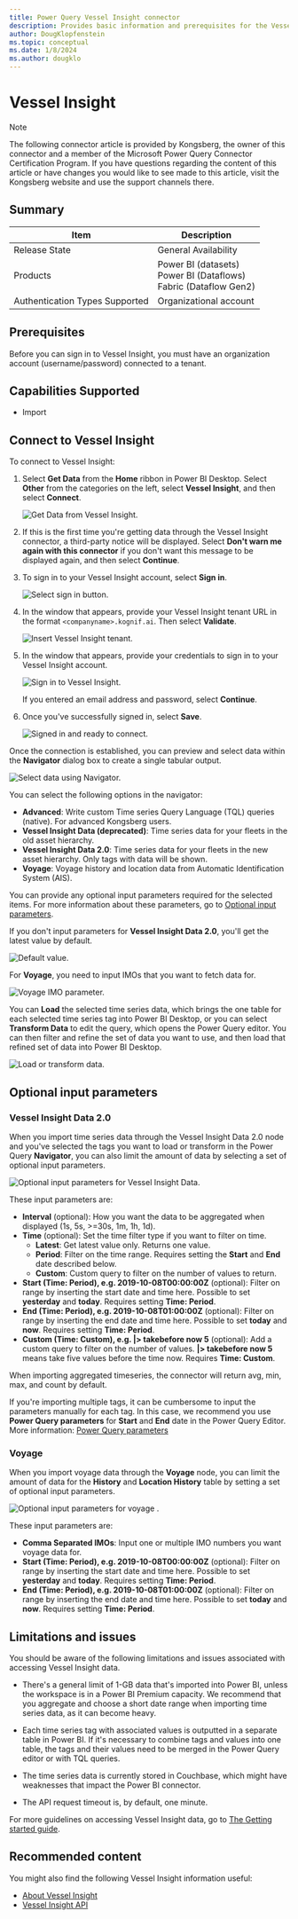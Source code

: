```yaml
---
title: Power Query Vessel Insight connector
description: Provides basic information and prerequisites for the Vessel Insight connector, descriptions of the optional input parameters, and discusses limitations and issues you might encounter.
author: DougKlopfenstein
ms.topic: conceptual
ms.date: 1/8/2024
ms.author: dougklo
---
```


# Vessel Insight

> [!NOTE]
>The following connector article is provided by Kongsberg, the owner of this connector and a member of the Microsoft Power Query Connector Certification Program. If you have questions regarding the content of this article or have changes you would like to see made to this article, visit the Kongsberg website and use the support channels there.

## Summary

| Item | Description |
| ---- | ----------- |
| Release State | General Availability |
| Products | Power BI (datasets)<br/>Power BI (Dataflows)<br/>Fabric (Dataflow Gen2) |
| Authentication Types Supported | Organizational account |

## Prerequisites

Before you can sign in to Vessel Insight, you must have an organization account (username/password) connected to a tenant.

## Capabilities Supported

* Import

## Connect to Vessel Insight

To connect to Vessel Insight:

1. Select **Get Data** from the **Home** ribbon in Power BI Desktop. Select **Other** from the categories on the left, select **Vessel Insight**, and then select **Connect**.

   ![Get Data from Vessel Insight.](./media/vessel-insight/get-vi-data.png)

2. If this is the first time you're getting data through the Vessel Insight connector, a third-party notice will be displayed. Select **Don't warn me again with this connector** if you don't want this message to be displayed again, and then select **Continue**.

3. To sign in to your Vessel Insight account, select **Sign in**.

   ![Select sign in button.](./media/vessel-insight/sign-in.png)

4. In the window that appears, provide your Vessel Insight tenant URL in the format `<companyname>.kognif.ai`. Then select **Validate**.

    ![Insert Vessel Insight tenant.](./media/vessel-insight/tenant-url.png)

5. In the window that appears, provide your credentials to sign in to your Vessel Insight account.

   ![Sign in to Vessel Insight.](./media/vessel-insight/vi-sign-in.png)

   If you entered an email address and password, select **Continue**.

6. Once you've successfully signed in, select **Save**.

   ![Signed in and ready to connect.](./media/vessel-insight/signed-in.png)

Once the connection is established, you can preview and select data within the **Navigator** dialog box to create a single tabular output.

![Select data using Navigator.](./media/vessel-insight/navigator-view.png)

You can select the following options in the navigator:

* **Advanced**: Write custom Time series Query Language (TQL) queries (native). For advanced Kongsberg users.
* **Vessel Insight Data (deprecated)**: Time series data for your fleets in the old asset hierarchy.
* **Vessel Insight Data 2.0**: Time series data for your fleets in the new asset hierarchy. Only tags with data will be shown.
* **Voyage**: Voyage history and location data from Automatic Identification System (AIS).

You can provide any optional input parameters required for the selected items. For more information about these parameters, go to [Optional input parameters](#optional-input-parameters).

If you don't input parameters for **Vessel Insight Data 2.0**, you'll get the latest value by default.

![Default value.](./media/vessel-insight/navigator-default.png)

For **Voyage**, you need to input IMOs that you want to fetch data for.

![Voyage IMO parameter.](./media/vessel-insight/navigator-options-voyage-imo.png)

You can **Load** the selected time series data, which brings the one table for each selected time series tag into Power BI Desktop, or you can select **Transform Data** to edit the query, which opens the Power Query editor. You can then filter and refine the set of data you want to use, and then load that refined set of data into Power BI Desktop.

![Load or transform data.](./media/vessel-insight/load-transform.png)

## Optional input parameters

### Vessel Insight Data 2.0

When you import time series data through the Vessel Insight Data 2.0 node and you've selected the tags you want to load or transform in the Power Query **Navigator**, you can also limit the amount of data by selecting a set of optional input parameters.

![Optional input parameters for Vessel Insight Data.](./media/vessel-insight/navigator-options.png)

These input parameters are:

* **Interval** (optional): How you want the data to be aggregated when displayed (1s, 5s, >=30s, 1m, 1h, 1d).
* **Time** (optional): Set the time filter type if you want to filter on time.
  * **Latest**: Get latest value only. Returns one value.
  * **Period**: Filter on the time range. Requires setting the **Start** and **End** date described below.
  * **Custom**: Custom query to filter on the number of values to return.
* **Start (Time: Period), e.g. 2019-10-08T00:00:00Z** (optional): Filter on range by inserting the start date and time here. Possible to set **yesterday** and **today**. Requires setting **Time: Period**.
* **End (Time: Period), e.g. 2019-10-08T01:00:00Z** (optional): Filter on range by inserting the end date and time here. Possible to set **today** and **now**. Requires setting **Time: Period**.
* **Custom (Time: Custom), e.g. |> takebefore now 5** (optional): Add a custom query to filter on the number of values. **|> takebefore now 5** means take five values before the time now. Requires **Time: Custom**.

When importing aggregated timeseries, the connector will return avg, min, max, and count by default.

If you're importing multiple tags, it can be cumbersome to input the parameters manually for each tag. In this case, we recommend you use **Power Query parameters** for **Start** and **End** date in the Power Query Editor. More information: [Power Query parameters](../power-query-query-parameters.md)

### Voyage

When you import voyage data through the **Voyage** node, you can limit the amount of data for the **History** and **Location History** table by setting a set of optional input parameters.

![Optional input parameters for voyage .](./media/vessel-insight/navigator-options-voyage.png)

These input parameters are:

* **Comma Separated IMOs**: Input one or multiple IMO numbers you want voyage data for.
* **Start (Time: Period), e.g. 2019-10-08T00:00:00Z** (optional): Filter on range by inserting the start date and time here. Possible to set **yesterday** and **today**. Requires setting **Time: Period**.
* **End (Time: Period), e.g. 2019-10-08T01:00:00Z** (optional): Filter on range by inserting the end date and time here. Possible to set **today** and **now**. Requires setting **Time: Period**.

## Limitations and issues

You should be aware of the following limitations and issues associated with accessing Vessel Insight data.

* There's a general limit of 1-GB data that's imported into Power BI, unless the workspace is in a Power BI Premium capacity. We recommend that you aggregate and choose a short date range when importing time series data, as it can become heavy.

* Each time series tag with associated values is outputted in a separate table in Power BI. If it's necessary to combine tags and values into one table, the tags and their values need to be merged in the Power Query editor or with TQL queries.

* The time series data is currently stored in Couchbase, which might have weaknesses that impact the Power BI connector.

* The API request timeout is, by default, one minute.

For more guidelines on accessing Vessel Insight data, go to [The Getting started guide](https://view.officeapps.live.com/op/view.aspx?src=https%3A%2F%2Fwww.kongsberg.com%2Fglobalassets%2Fdigital%2Fsolutions%2Fvessel-insight%2Fpowerbi-gsx.pptx&wdOrigin=BROWSELINK).

## Recommended content

You might also find the following Vessel Insight information useful:

* [About Vessel Insight](https://www.kongsberg.com/digital/solutions/vessel-insight/)
* [Vessel Insight API](https://developer.kognif.ai/)
